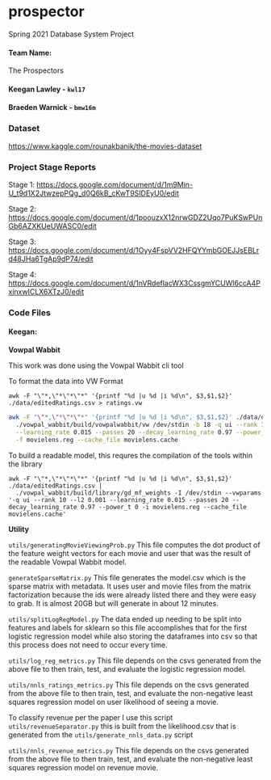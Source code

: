 # prospector
Spring 2021 Database System Project

#### Team Name: 
The Prospectors
#### Keegan Lawley - `kwl17`
#### Braeden Warnick - `bmw16m`

### Dataset

https://www.kaggle.com/rounakbanik/the-movies-dataset


### Project Stage Reports
Stage 1: https://docs.google.com/document/d/1m9Min-U_t9d1X2JtwzepPQg_d0Q6kB_cKwT9SIDEyU0/edit

Stage 2: https://docs.google.com/document/d/1poouzxX12nrwGDZ2Uqo7PuKSwPUnGb6AZXKUeUWASC0/edit

Stage 3: https://docs.google.com/document/d/1Oyy4FspVV2HFQYYmbGOEJJsEBLrd48JHa6TgAp9dP74/edit

Stage 4: https://docs.google.com/document/d/1nVRdeflacWX3CssgmYCUWl6ccA4PxinxwICLX6XTzJ0/edit


### Code Files

#### Keegan: 

<strong>Vowpal Wabbit</strong>

This work was done using the Vowpal Wabbit cli tool 

To format the data into VW Format
```
awk -F "\"*,\"*\"*\"*" '{printf "%d |u %d |i %d\n", $3,$1,$2}' ./data/editedRatings.csv > ratings.vw
```

```bash
awk -F "\"*,\"*\"*\"*" '{printf "%d |u %d |i %d\n", $3,$1,$2}' ./data/editedRatings.csv | \
  ./vowpal_wabbit/build/vowpalwabbit/vw /dev/stdin -b 18 -q ui --rank 10 --l2 0.001 \
  --learning_rate 0.015 --passes 20 --decay_learning_rate 0.97 --power_t 0 \
  -f movielens.reg --cache_file movielens.cache
```

To build a readable model, this requres the compilation of the tools within the library
```
awk -F "\"*,\"*\"*\"*" '{printf "%d |u %d |i %d\n", $3,$1,$2}' ./data/editedRatings.csv | 
  ./vowpal_wabbit/build/library/gd_mf_weights -I /dev/stdin --vwparams '-q ui --rank 10 --l2 0.001 --learning_rate 0.015 --passes 20 --decay_learning_rate 0.97 --power_t 0 -i movielens.reg --cache_file movielens.cache' 
```

<strong>Utility</strong>

`utils/generatingMovieViewingProb.py` This file computes the dot product of the feature weight vectors  for each movie and user that was the result of the readable Vowpal Wabbit model. 

`generateSparseMatrix.py` This file generates the model.csv which is the sparse matrix with metadata. It uses user and movie files from the matrix factorization because the ids were already listed there and they were easy to grab. It is almost 20GB but will generate in about 12 minutes. 

`utils/splitLogRegModel.py` The data ended up needing to be split into features and labels for sklearn so this file accomplishes that for the first logistic regression model while also storing the dataframes into csv so that this process does not need to occur every time.

`utils/log_reg_metrics.py` This file depends on the csvs generated from the above file to then train, test, and evaluate the logistic regression model.

`utils/nnls_ratings_metrics.py` This file depends on the csvs generated from the above file to then train, test, and evaluate the non-negative least squares regression model on user likelihood of seeing a movie.

To classify revenue per the paper I use this script `utils/revenueSeparator.py` this is built from the likelihood.csv that is generated from the `utils/generate_nnls_data.py` script

`utils/nnls_revenue_metrics.py` This file depends on the csvs generated from the above file to then train, test, and evaluate the non-negative least squares regression model on revenue movie.
